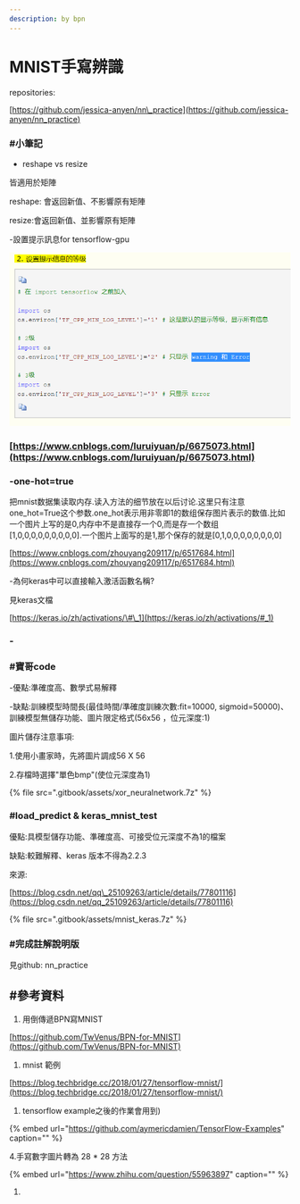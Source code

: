 ```yaml
---
description: by bpn
---
```


# MNIST手寫辨識

repositories:

[https://github.com/jessica-anyen/nn\_practice](https://github.com/jessica-anyen/nn_practice)

### \#小筆記

* reshape vs resize

皆適用於矩陣

reshape: 會返回新值、不影響原有矩陣

resize:會返回新值、並影響原有矩陣

-設置提示訊息for tensorflow-gpu

![](.gitbook/assets/image.png)

### [https://www.cnblogs.com/luruiyuan/p/6675073.html](https://www.cnblogs.com/luruiyuan/p/6675073.html)

### -one-hot=true

把mnist数据集读取内存.读入方法的细节放在以后讨论.这里只有注意one\_hot=True这个参数.one\_hot表示用非零即1的数组保存图片表示的数值.比如一个图片上写的是0,内存中不是直接存一个0,而是存一个数组\[1,0,0,0,0,0,0,0,0,0\].一个图片上面写的是1,那个保存的就是\[0,1,0,0,0,0,0,0,0,0\]

[https://www.cnblogs.com/zhouyang209117/p/6517684.html](https://www.cnblogs.com/zhouyang209117/p/6517684.html)

-為何keras中可以直接輸入激活函數名稱?

見keras文檔

[https://keras.io/zh/activations/\#\_1](https://keras.io/zh/activations/#_1)

### -

### \#寶哥code

-優點:準確度高、數學式易解釋

-缺點:訓練模型時間長\(最佳時間/準確度訓練次數:fit=10000, sigmoid=50000\)、訓練模型無儲存功能、圖片限定格式\(56x56 ，位元深度:1\)

圖片儲存注意事項:

1.使用小畫家時，先將圖片調成56 X 56

2.存檔時選擇"單色bmp"\(使位元深度為1\)

{% file src=".gitbook/assets/xor\_neuralnetwork.7z" %}

### \#load\_predict & keras\_mnist\_test

優點:具模型儲存功能、準確度高、可接受位元深度不為1的檔案

缺點:較難解釋、keras 版本不得為2.2.3

來源:

[https://blog.csdn.net/qq\_25109263/article/details/77801116](https://blog.csdn.net/qq_25109263/article/details/77801116)

{% file src=".gitbook/assets/mnist\_keras.7z" %}

### \#完成註解說明版

見github: nn\_practice

## \#參考資料

1. 用倒傳遞BPN寫MNIST

[https://github.com/TwVenus/BPN-for-MNIST](https://github.com/TwVenus/BPN-for-MNIST)

1. mnist 範例

[https://blog.techbridge.cc/2018/01/27/tensorflow-mnist/](https://blog.techbridge.cc/2018/01/27/tensorflow-mnist/)

1. tensorflow example之後的作業會用到\)

{% embed url="https://github.com/aymericdamien/TensorFlow-Examples" caption="" %}

4.手寫數字圖片轉為 28 \* 28 方法

{% embed url="https://www.zhihu.com/question/55963897" caption="" %}

1. 

